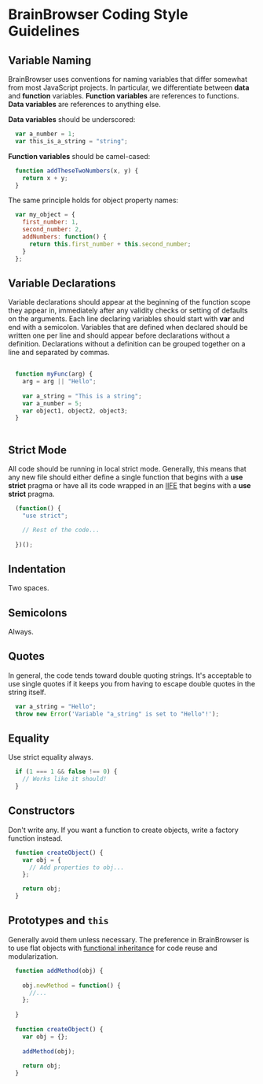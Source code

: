 BrainBrowser Coding Style Guidelines
====================================

Variable Naming
---------------

BrainBrowser uses conventions for naming variables that differ somewhat from most JavaScript projects. In particular, we differentiate between **data** and **function** variables. **Function variables** are references to functions. **Data variables** are references to anything else.

**Data variables** should be underscored:

```JavaScript
  var a_number = 1;
  var this_is_a_string = "string";
```

**Function variables** should be camel-cased:

```JavaScript
  function addTheseTwoNumbers(x, y) {
    return x + y;
  }
```

The same principle holds for object property names:

```JavaScript
  var my_object = {
    first_number: 1,
    second_number: 2,
    addNumbers: function() {
      return this.first_number + this.second_number;
    }
  };
```

Variable Declarations
---------------------

Variable declarations should appear at the beginning of the function scope they appear in, immediately after any validity checks or setting of defaults on the arguments. Each line declaring variables should start with **var** and end with a semicolon. Variables that are defined when declared should be written one per line and should appear before declarations without a definition. Declarations without a definition can be grouped together on a line and separated by commas. 

```JavaScript
  
  function myFunc(arg) {
    arg = arg || "Hello";
    
    var a_string = "This is a string";
    var a_number = 5;
    var object1, object2, object3;
  }
  
```

Strict Mode
-----------

All code should be running in local strict mode. Generally, this means that any new file should either define a single function that begins with a **use strict** pragma or have all its code wrapped in an [IIFE](http://en.wikipedia.org/wiki/Immediately-invoked_function_expression) that begins with a **use strict** pragma.

```JavaScript
  (function() {
    "use strict";

    // Rest of the code...
    
  })();
``` 

Indentation
-----------

Two spaces.

Semicolons
----------

Always.

Quotes
------

In general, the code tends toward double quoting strings. It's acceptable to use single quotes if it keeps you from having to escape double quotes in the string itself.

```JavaScript
  var a_string = "Hello";
  throw new Error('Variable "a_string" is set to "Hello"!');
```

Equality
--------

Use strict equality always.

```JavaScript
  if (1 === 1 && false !== 0) {
    // Works like it should!
  }
```

Constructors
------------

Don't write any. If you want a function to create objects, write a factory function instead.

```JavaScript
  function createObject() {
    var obj = {
      // Add properties to obj...
    };

    return obj;
  }
```

Prototypes and `this`
---------------------
Generally avoid them unless necessary. The preference in BrainBrowser is to use flat objects with [functional inheritance](http://julien.richard-foy.fr/blog/2011/10/30/functional-inheritance-vs-prototypal-inheritance/) for code reuse and modularization.

```JavaScript
  function addMethod(obj) {
    
    obj.newMethod = function() {
      //...
    };
  
  }
  
  function createObject() {
    var obj = {};
    
    addMethod(obj);
    
    return obj;
  }
```


